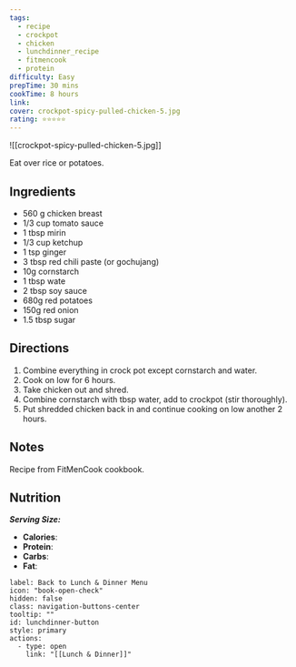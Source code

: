 ```yaml
---
tags:
  - recipe
  - crockpot
  - chicken
  - lunchdinner_recipe
  - fitmencook
  - protein
difficulty: Easy
prepTime: 30 mins
cookTime: 8 hours
link: 
cover: crockpot-spicy-pulled-chicken-5.jpg
rating: ⭐️⭐️⭐️⭐️⭐️
---
```


![[crockpot-spicy-pulled-chicken-5.jpg]]

Eat over rice or potatoes.

## Ingredients
- 560 g chicken breast
- 1/3 cup tomato sauce
- 1 tbsp mirin
- 1/3 cup ketchup
- 1 tsp ginger
- 3 tbsp red chili paste (or gochujang)
- 10g cornstarch
- 1 tbsp wate
- 2 tbsp soy sauce
- 680g red potatoes
- 150g red onion
- 1.5 tbsp sugar


## Directions
1. Combine everything in crock pot except cornstarch and water. 
2. Cook on low for 6 hours. 
3. Take chicken out and shred. 
4. Combine cornstarch with tbsp water, add to crockpot (stir thoroughly). 
5. Put shredded chicken back in and continue cooking on low another 2 hours.

## Notes
Recipe from FitMenCook cookbook.

## Nutrition
***Serving Size:***
- **Calories**: 
- **Protein**: 
- **Carbs**:
- **Fat**: 


```meta-bind-button
label: Back to Lunch & Dinner Menu
icon: "book-open-check"
hidden: false
class: navigation-buttons-center
tooltip: ""
id: lunchdinner-button
style: primary
actions:
  - type: open
    link: "[[Lunch & Dinner]]"

```
 
